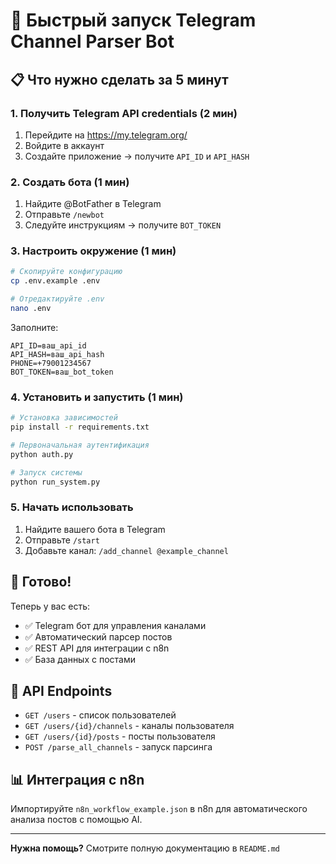 # 🚀 Быстрый запуск Telegram Channel Parser Bot

## 📋 Что нужно сделать за 5 минут

### 1. Получить Telegram API credentials (2 мин)
1. Перейдите на https://my.telegram.org/
2. Войдите в аккаунт
3. Создайте приложение → получите `API_ID` и `API_HASH`

### 2. Создать бота (1 мин)
1. Найдите @BotFather в Telegram
2. Отправьте `/newbot`
3. Следуйте инструкциям → получите `BOT_TOKEN`

### 3. Настроить окружение (1 мин)
```bash
# Скопируйте конфигурацию
cp .env.example .env

# Отредактируйте .env
nano .env
```

Заполните:
```env
API_ID=ваш_api_id
API_HASH=ваш_api_hash
PHONE=+79001234567
BOT_TOKEN=ваш_bot_token
```

### 4. Установить и запустить (1 мин)
```bash
# Установка зависимостей
pip install -r requirements.txt

# Первоначальная аутентификация
python auth.py

# Запуск системы
python run_system.py
```

### 5. Начать использовать
1. Найдите вашего бота в Telegram
2. Отправьте `/start`
3. Добавьте канал: `/add_channel @example_channel`

## 🎯 Готово!

Теперь у вас есть:
- ✅ Telegram бот для управления каналами
- ✅ Автоматический парсер постов
- ✅ REST API для интеграции с n8n
- ✅ База данных с постами

## 🔗 API Endpoints

- `GET /users` - список пользователей
- `GET /users/{id}/channels` - каналы пользователя
- `GET /users/{id}/posts` - посты пользователя
- `POST /parse_all_channels` - запуск парсинга

## 📊 Интеграция с n8n

Импортируйте `n8n_workflow_example.json` в n8n для автоматического анализа постов с помощью AI.

---

**Нужна помощь?** Смотрите полную документацию в `README.md` 